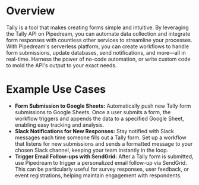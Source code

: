# Overview

Tally is a tool that makes creating forms simple and intuitive. By leveraging the Tally API on Pipedream, you can automate data collection and integrate form responses with countless other services to streamline your processes. With Pipedream's serverless platform, you can create workflows to handle form submissions, update databases, send notifications, and more—all in real-time. Harness the power of no-code automation, or write custom code to mold the API's output to your exact needs.

# Example Use Cases

- **Form Submission to Google Sheets:** Automatically push new Tally form submissions to Google Sheets. Once a user submits a form, the workflow triggers and appends the data to a specified Google Sheet, enabling easy tracking and analysis.
- **Slack Notifications for New Responses:** Stay notified with Slack messages each time someone fills out a Tally form. Set up a workflow that listens for new submissions and sends a formatted message to your chosen Slack channel, keeping your team instantly in the loop.
- **Trigger Email Follow-ups with SendGrid:** After a Tally form is submitted, use Pipedream to trigger a personalized email follow-up via SendGrid. This can be particularly useful for survey responses, user feedback, or event registrations, helping maintain engagement with respondents.
